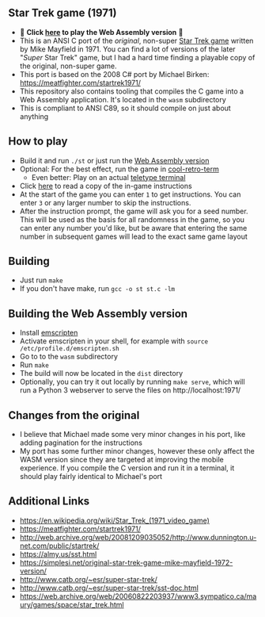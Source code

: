 ## Star Trek game (1971)
* 🚨 **Click [here](https://busfahrer.github.io/st71/) to play the Web Assembly version** 🚨
* This is an ANSI C port of the *original*, non-super [Star Trek game](https://en.wikipedia.org/wiki/Star_Trek_(1971_video_game)) written by Mike Mayfield in 1971. You can find a lot of versions of the later "*Super* Star Trek" game, but I had a hard time finding a playable copy of the original, non-super game.
* This port is based on the 2008 C# port by Michael Birken: https://meatfighter.com/startrek1971/
* This repository also contains tooling that compiles the C game into a Web Assembly application. It's located in the `wasm` subdirectory
* This is compliant to ANSI C89, so it should compile on just about anything

## How to play
- Build it and run `./st` or just run the [Web Assembly version](https://busfahrer.github.io/st71/)
- Optional: For the best effect, run the game in [cool-retro-term](https://github.com/Swordfish90/cool-retro-term)
  - Even better: Play on an actual [teletype terminal](https://en.wikipedia.org/wiki/Teleprinter)
- Click [here](./help.txt) to read a copy of the in-game instructions
- At the start of the game you can enter `1` to get instructions. You can enter `3` or any larger number to skip the instructions.
- After the instruction prompt, the game will ask you for a seed number. This will be used as the basis for all randomness in the game, so you can enter any number you'd like, but be aware that entering the same number in subsequent games will lead to the exact same game layout

## Building
* Just run `make`
* If you don't have make, run `gcc -o st st.c -lm`

## Building the Web Assembly version
- Install [emscripten](https://emscripten.org/)
- Activate emscripten in your shell, for example with `source /etc/profile.d/emscripten.sh`
- Go to to the `wasm` subdirectory
- Run `make`
- The build will now be located in the `dist` directory
- Optionally, you can try it out locally by running `make serve`, which will run a Python 3 webserver to serve the files on http://localhost:1971/

## Changes from the original
* I believe that Michael made some very minor changes in his port, like adding pagination for the instructions
* My port has some further minor changes, however these only affect the WASM version since they are targeted at improving the mobile experience. If you compile the C version and run it in a terminal, it should play fairly identical to Michael's port

## Additional Links
* https://en.wikipedia.org/wiki/Star_Trek_(1971_video_game)
* https://meatfighter.com/startrek1971/
* http://web.archive.org/web/20081209035052/http://www.dunnington.u-net.com/public/startrek/
* https://almy.us/sst.html
* https://simplesi.net/original-star-trek-game-mike-mayfield-1972-version/
* http://www.catb.org/~esr/super-star-trek/
* http://www.catb.org/~esr/super-star-trek/sst-doc.html
* https://web.archive.org/web/20060822203937/www3.sympatico.ca/maury/games/space/star_trek.html

